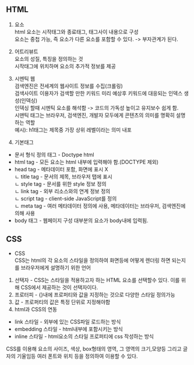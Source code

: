HTML
---
1. 요소 <br>
html 요소는 시작태그와 종료태그, 태그사이 내용으로 구성 <br>
요소는 중첩 가능, 즉 요소가 다른 요소를 포함할 수 있다. -> 부자관계가 된다.

2. 어트리뷰트 <br>
요소의 성질, 특징을 정의하는 것 <br>
시작태그에 위치하며 요소의 추가적 정보를 제공

3. 시멘틱 웹 <br>
검색엔진은 전세계의 웹사이트 정보를 수집(크롤링) <br>
검색사이트 이용자가 검색할 만한 키워드 미리 예상후 키워드에 대응되는 인덱스 생성(인덱싱) <br>
인덱싱 할때 시멘틱 요소를 해석함 -> 코드의 가독성 높이고 유지보수 쉽게 함.<br>
시맨틱 태그는 브라우저, 검색엔진, 개발자 모두에게 콘텐츠의 의미를 명확히 설명하는 역할 <br>
예시): h1태그는 제목중 가장 상위 레벨이라는 의미 내포

4. 기본태그 <br>
- 문서 형식 정의 태그 - Doctype html
- html tag - 모든 요소는 html 내부에 입력해야 함.(DOCTYPE 제외)
- head tag - 메타데이터 포함, 화면에 표시 X<br>
ㄴ title tag - 문서의 제목, 브라우저 탭에 표시 <br>
ㄴ style tag - 문서를 위한 style 정보 정의 <br>
ㄴ link tag - 외부 리소스와의 연계 정보 정의<br>
ㄴ script tag - client-side JavaScript를 정의<br>
ㄴ meta tag - 여러 메타데이터 정의에 사용, 메타데이터는 브라우저, 검색엔진에 의해 사용
- body 태그 - 웹페이지 구성 대부분의 요소가 body내에 입력됨.

CSS
---
- CSS<br>
CSS는 html의 각 요소의 스타일을 정의하여 화면등에 어떻게 렌더링 하면 되는지를 브라우저에게 설명하기 위한 언어 <br>
1. 선택자 - CSS는 스타일을 적용하고자 하는 HTML 요소를 선택할수 있다. 이를 위해 CSS에서 제공하는 것이 선택자이다.<br>
2. 프로터피 - {}내에 프로퍼티와 값을 지정하는 것으로 다양한 스타일 정의가능 <br>
3. 값 - 프로퍼티의 값은 특정 단위로 지정해야함
4. html과 CSS의 연동
- link 스타일 - 외부에 있는 CSS파일 로드하는 방식
- embedding 스타일 - html내부에 포함시키는 방식
- inline 스타일 - html요소의 스타일 프로퍼티에 css 작성하는 방식

CSS를 이용해 요소의 사이즈, 색상, box형태의 영역, 그 영역의 크기,모양등 그리고 글자의 기울임등 여러 폰트와 위치 등을 정의하여 이용할 수 있다.
